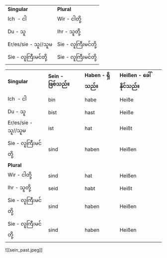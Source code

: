 
|   |   |
|---|---|
|**Singular**|**Plural**|
|Ich  - ငါ|Wir - ငါတို့|
|Du - သူ|Ihr - သူတို့|
|Er/es/sie - သူ//သူမ|Sie - လူကြီးမင်တို့|
|Sie - လူကြီးမင်တို့|Sie - လူကြီးမင်တို့|


|   |   |   |   |
|---|---|---|---|
|**Singular**|**Sein - ဖြစ်သည်။**|**Haben - ရှိသည်။**|**Heißen - ခေါ်နိုင်သည်။**|
|Ich  - ငါ|bin|habe| Heiße| 
|Du - သူ|bist|hast|Heiße |
|Er/es/sie - သူ//သူမ|ist|hat|Heißt|
|Sie - လူကြီးမင်တို့|sind|haben|Heißen|
|**Plural**||||
|Wir - ငါတို့|sind|hat|Heißen|
|Ihr - သူတို့|seid|habt|Heißt|
|Sie - လူကြီးမင်တို့|sind|haben|Heißen|
|Sie - လူကြီးမင်တို့|sind|haben|Heißen|

![[sein_past.jpeg]]
